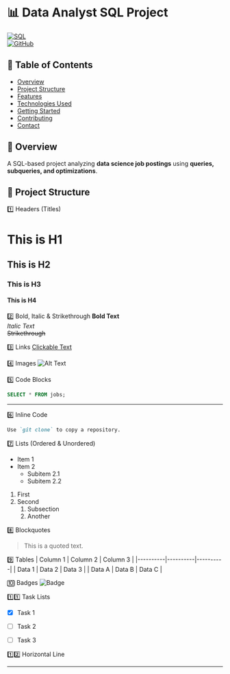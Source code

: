# 📊 Data Analyst SQL Project  
[![SQL](https://img.shields.io/badge/SQL-PostgreSQL-blue)](https://www.postgresql.org/)  
[![GitHub](https://img.shields.io/badge/GitHub-Repo-lightgrey)](https://github.com/yourusername/data-analyst)

## 📖 Table of Contents  
- [Overview](#-overview)  
- [Project Structure](#-project-structure)  
- [Features](#-features)  
- [Technologies Used](#-technologies-used)  
- [Getting Started](#-getting-started)  
- [Contributing](#-contributing)  
- [Contact](#-contact)  

## 📝 Overview  
A SQL-based project analyzing **data science job postings** using **queries, subqueries, and optimizations**.

## 📂 Project Structure  


1️⃣ Headers (Titles)
# This is H1
## This is H2
### This is H3
#### This is H4

2️⃣ Bold, Italic & Strikethrough
**Bold Text**  
*Italic Text*  
~~Strikethrough~~  


3️⃣ Links
[Clickable Text](https://example.com)  


4️⃣ Images
![Alt Text](https://via.placeholder.com/300)


5️⃣ Code Blocks
```sql
SELECT * FROM jobs;

```
---

6️⃣ Inline Code
```md
Use `git clone` to copy a repository.
```

7️⃣ Lists (Ordered & Unordered)
- Item 1  
- Item 2  
  - Subitem 2.1  
  - Subitem 2.2  

1. First  
2. Second  
   1. Subsection  
   2. Another  


8️⃣ Blockquotes
> This is a quoted text.


9️⃣ Tables
| Column 1 | Column 2 | Column 3 |
|----------|----------|----------|
| Data 1   | Data 2   | Data 3   |
| Data A   | Data B   | Data C   |


🔟 Badges
![Badge](https://img.shields.io/badge/SQL-PostgreSQL-blue)


1️⃣1️⃣ Task Lists
- [x] Task 1  
- [ ] Task 2  
- [ ] Task 3  


1️⃣2️⃣ Horizontal Line

---
